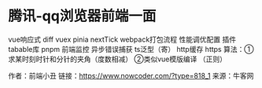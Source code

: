 # 腾讯-qq浏览器前端一面

vue响应式 diff
vuex pinia
nextTick
webpack打包流程 性能调优配置
插件tabable库 
pnpm
前端监控 异步错误捕获 
ts泛型（寄）
http缓存
https
算法：①求某时刻时针和分针的夹角（度数相减）
②类似vue模版编译 （正则）



作者：前端小丑
链接：https://www.nowcoder.com/?type=818_1
来源：牛客网